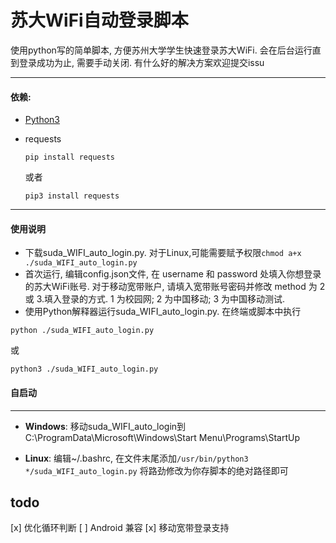 # 苏大WiFi自动登录脚本
 使用python写的简单脚本, 方便苏州大学学生快速登录苏大WiFi. 会在后台运行直到登录成功为止, 需要手动关闭. 有什么好的解决方案欢迎提交issu
  ***
#### 依赖:
* [Python3](https://www.python.org/downloads/)
* requests

  `pip install requests`
  
  或者
  
  `pip3 install requests`
 ***
#### 使用说明
  * 下载suda_WIFI_auto_login.py. 对于Linux,可能需要赋予权限`chmod a+x ./suda_WIFI_auto_login.py`
  * 首次运行, 编辑config.json文件, 在 username 和 password 处填入你想登录的苏大WiFi账号. 对于移动宽带账户, 请填入宽带账号密码并修改 method 为 2 或 3.填入登录的方式. 1 为校园网; 2 为中国移动; 3 为中国移动测试.
  * 使用Python解释器运行suda_WIFI_auto_login.py. 在终端或脚本中执行
  
  `python ./suda_WIFI_auto_login.py`
  
  或
  
  `python3 ./suda_WIFI_auto_login.py`

#### 自启动
***
* **Windows**:
移动suda_WIFI_auto_login到C:\ProgramData\Microsoft\Windows\Start Menu\Programs\StartUp

* **Linux**:
编辑~/.bashrc, 在文件末尾添加`/usr/bin/python3 */suda_WIFI_auto_login.py` 将路劲修改为你存脚本的绝对路径即可

## todo
 [x] 优化循环判断
 [ ] Android 兼容
 [x] 移动宽带登录支持